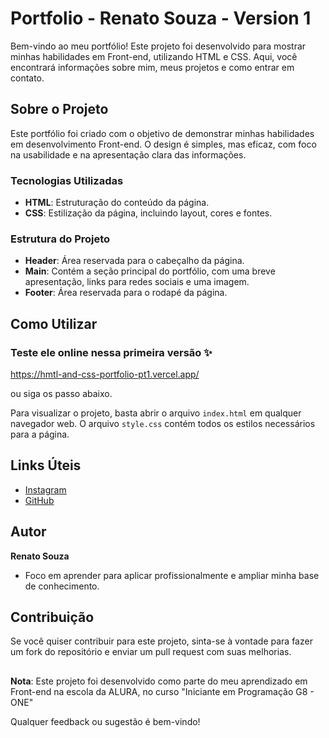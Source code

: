 # Portfolio - Renato Souza - Version 1

Bem-vindo ao meu portfólio! Este projeto foi desenvolvido para mostrar minhas habilidades em Front-end, utilizando HTML e CSS. Aqui, você encontrará informações sobre mim, meus projetos e como entrar em contato.

## Sobre o Projeto

Este portfólio foi criado com o objetivo de demonstrar minhas habilidades em desenvolvimento Front-end. O design é simples, mas eficaz, com foco na usabilidade e na apresentação clara das informações.

### Tecnologias Utilizadas

- **HTML**: Estruturação do conteúdo da página.
- **CSS**: Estilização da página, incluindo layout, cores e fontes.

### Estrutura do Projeto

- **Header**: Área reservada para o cabeçalho da página.
- **Main**: Contém a seção principal do portfólio, com uma breve apresentação, links para redes sociais e uma imagem.
- **Footer**: Área reservada para o rodapé da página.

## Como Utilizar

<h3> Teste ele online nessa primeira versão ✨ </h3>

https://hmtl-and-css-portfolio-pt1.vercel.app/

ou siga os passo abaixo.

Para visualizar o projeto, basta abrir o arquivo `index.html` em qualquer navegador web. O arquivo `style.css` contém todos os estilos necessários para a página.

## Links Úteis

- [Instagram](https://www.instagram.com/renatohsouzaa/)
- [GitHub](https://github.com/Renatohsouza)

## Autor

**Renato Souza**

- Foco em aprender para aplicar profissionalmente e ampliar minha base de conhecimento.

## Contribuição

Se você quiser contribuir para este projeto, sinta-se à vontade para fazer um fork do repositório e enviar um pull request com suas melhorias.

##

**Nota**: Este projeto foi desenvolvido como parte do meu aprendizado em Front-end na escola da ALURA, no curso "Iniciante em Programação G8 - ONE"

Qualquer feedback ou sugestão é bem-vindo!
